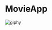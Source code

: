 # MovieApp

![giphy](https://user-images.githubusercontent.com/60755254/174288744-16b53155-7452-484d-b3af-c70c0ffad2b7.gif)
